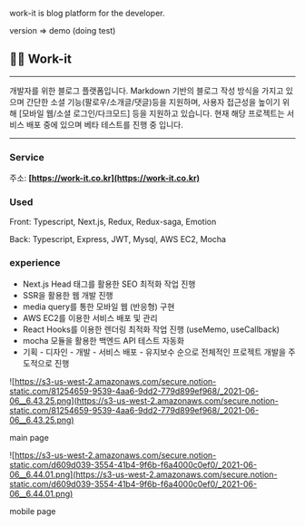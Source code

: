 
work-it is blog platform for the developer.

version => demo (doing test)

## 👨‍💻  Work-it

---

개발자를 위한 블로그 플랫폼입니다. Markdown 기반의 블로그 작성 방식을 가지고 있으며 간단한 소셜 기능(팔로우/소개글/댓글)등을 지원하며, 사용자 접근성을 높이기 위해 [모바일 웹/소셜 로그인/다크모드] 등을 지원하고 있습니다. 현재 해당 프로젝트는 서비스 배포 중에 있으며 베타 테스트를 진행 중 입니다.

---

### Service

주소:  **[https://work-it.co.kr](https://work-it.co.kr)** 

### Used

Front: Typescript, Next.js, Redux, Redux-saga, Emotion

Back: Typescript, Express, JWT, Mysql, AWS EC2, Mocha

### experience

- Next.js Head 태그를 활용한 SEO 최적화 작업 진행
- SSR을 활용한 웹 개발 진행
- media query를 통한 모바일 웹 (반응형) 구현
- AWS EC2를 이용한 서비스 배포 및 관리
- React Hooks를 이용한 렌더링 최적화 작업 진행 (useMemo, useCallback)
- mocha 모듈을 활용한 백엔드 API 테스트 자동화
- 기획 - 디자인 - 개발 - 서비스 배포 - 유지보수 순으로 전체적인 프로젝트 개발을 주도적으로 진행

![https://s3-us-west-2.amazonaws.com/secure.notion-static.com/81254659-9539-4aa6-9dd2-779d899ef968/_2021-06-06__6.43.25.png](https://s3-us-west-2.amazonaws.com/secure.notion-static.com/81254659-9539-4aa6-9dd2-779d899ef968/_2021-06-06__6.43.25.png)

main page

![https://s3-us-west-2.amazonaws.com/secure.notion-static.com/d609d039-3554-41b4-9f6b-f6a4000c0ef0/_2021-06-06__6.44.01.png](https://s3-us-west-2.amazonaws.com/secure.notion-static.com/d609d039-3554-41b4-9f6b-f6a4000c0ef0/_2021-06-06__6.44.01.png)

mobile page


